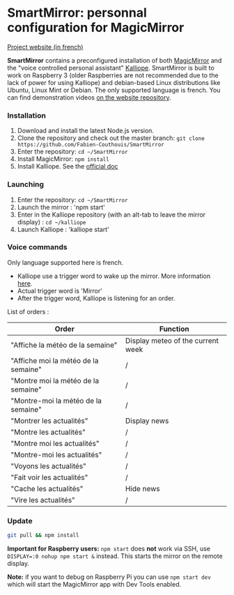 # SmartMirror: personnal configuration for MagicMirror 

[Project website (in french)](https://smartmirrorweb-fjtmc4jqk.now.sh/index.php)

**SmartMirror** contains a preconfigured installation of both [MagicMirror](https://github.com/MichMich/MagicMirror) and the 
"voice controlled personal assistant" [Kalliope](https://github.com/kalliope-project/kalliope/blob/master/Docs/installation.md).
SmartMirror is built to work on Raspberry 3 (older Raspberries are not recommended due to the lack of power for using Kalliope) and debian-based Linux distributions like Ubuntu,
Linux Mint or Debian. The only supported language is french.
You can find demonstration videos [on the website repository](https://github.com/Fabien-Couthouis/smartmirror_web/tree/master/assets/videos).


### Installation

1. Download and install the latest Node.js version.
2. Clone the repository and check out the master branch: `git clone https://github.com/Fabien-Couthouis/SmartMirror`
3. Enter the repository: `cd ~/SmartMirror`
4. Install MagicMirror: `npm install`
5. Install Kalliope. See the [official doc](https://github.com/kalliope-project/kalliope/blob/master/Docs/installation.md)

### Launching
1. Enter the repository: `cd ~/SmartMirror`
2. Launch the mirror : 'npm start'
3. Enter in the Kalliope repository (with an alt-tab to leave the mirror display) : `cd ~/kalliope`
4. Launch Kalliope : 'kalliope start'

### Voice commands
Only language supported here is french.
- Kalliope use a trigger word to wake up the mirror. More information [here](https://github.com/kalliope-project/kalliope/blob/master/Docs/settings.md).
- Actual trigger word is 'Mirror'
- After the trigger word, Kalliope is listening for an order.

List of orders :

|Order                                       | Function        |
------------------------------------------|----------------|
"Affiche la météo de la semaine" | Display meteo of the current week  
"Affiche moi la météo de la semaine"| /
"Montre moi la météo de la semaine" |  /         
"Montre-moi la météo de la semaine" |  /               
"Montrer les actualités"    | Display news    
"Montre les actualités"    |   /              
"Montre moi les actualités"  |  /               
"Montre-moi les actualités"  |   /              
"Voyons les actualités"    |   /              
"Fait voir les actualités"     |   /              
"Cache les actualités"   | Hide news       
"Vire les actualités"  |       /          




### Update


```bash
git pull && npm install
```

**Important for Raspberry users:** `npm start` does **not** work via SSH, use `DISPLAY=:0 nohup npm start &` instead. This starts the mirror on the remote display.

**Note:** if you want to debug on Raspberry Pi you can use `npm start dev` which will start the MagicMirror app with Dev Tools enabled.

